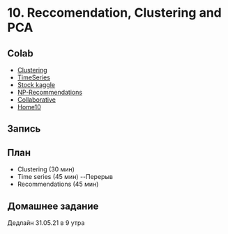 # 10. Reccomendation, Clustering and PCA

## Colab
* [Clustering](https://colab.research.google.com/github/samstikhin/ml2021/blob/master/10-Special/Clustering.ipynb)
* [TimeSeries](https://colab.research.google.com/github/samstikhin/ml2021/blob/master/10-Special/TS.ipynb)
* [Stock kaggle](https://colab.research.google.com/github/samstikhin/ml2021/blob/master/10-Special/stock_kaggle.ipynb)
* [NP-Recommendations](https://colab.research.google.com/github/samstikhin/ml2021/blob/master/10-Special/NP-Recommendation.ipynb)
* [Collaborative](https://colab.research.google.com/github/samstikhin/ml2021/blob/master/10-Special/Collaborative.ipynb)
* [Home10](https://colab.research.google.com/github/samstikhin/ml2021/blob/master/10-Special/Home10.ipynb)

## Запись 


## План
* Clustering (30 мин)
* Time series (45 мин)
--Перерыв
* Recommendations (45 мин)


## Домашнее задание
Дедлайн 31.05.21 в 9 утра
